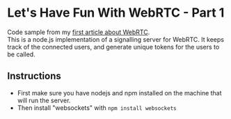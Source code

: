 # Let's Have Fun With WebRTC - Part 1
Code sample from my [first article about WebRTC](nschoe.com).  
This is a node.js implementation of a signalling server for WebRTC. It keeps track of the connected users, and generate unique tokens for the users to be called.

## Instructions
- First make sure you have nodejs and npm installed on the machine that will run the server.
- Then install "websockets" with `npm install websockets`